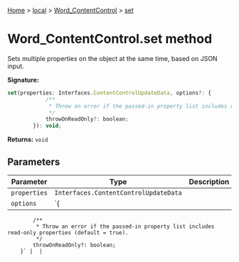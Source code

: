 [Home](./index) &gt; [local](local.md) &gt; [Word\_ContentControl](local.word_contentcontrol.md) &gt; [set](local.word_contentcontrol.set.md)

# Word\_ContentControl.set method

Sets multiple properties on the object at the same time, based on JSON input.

**Signature:**
```javascript
set(properties: Interfaces.ContentControlUpdateData, options?: {
            /**
             * Throw an error if the passed-in property list includes read-only properties (default = true).
             */
            throwOnReadOnly?: boolean;
        }): void;
```
**Returns:** `void`

## Parameters

|  Parameter | Type | Description |
|  --- | --- | --- |
|  `properties` | `Interfaces.ContentControlUpdateData` |  |
|  `options` | `{
            /**
             * Throw an error if the passed-in property list includes read-only properties (default = true).
             */
            throwOnReadOnly?: boolean;
        }` |  |

